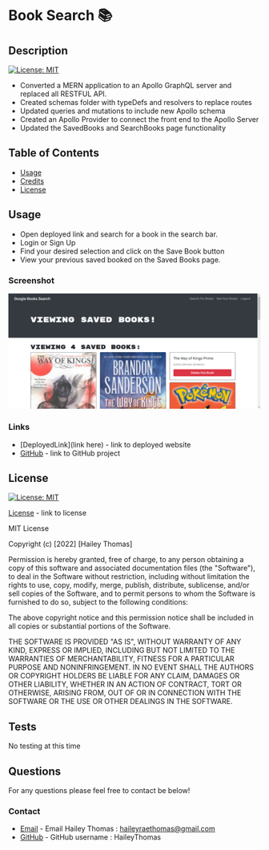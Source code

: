 # Book Search 📚

## Description

[![License: MIT](https://img.shields.io/badge/License-MIT-yellow.svg)](https://opensource.org/licenses/MIT)

- Converted a MERN application to an Apollo GraphQL server and replaced all RESTFUL API.
- Created schemas folder with typeDefs and resolvers to replace routes
- Updated queries and mutations to include new Apollo schema
- Created an Apollo Provider to connect the front end to the Apollo Server
- Updated the SavedBooks and SearchBooks page functionality

## Table of Contents

- [Usage](#usage)
- [Credits](#credits)
- [License](#license)

## Usage

- Open deployed link and search for a book in the search bar.
- Login or Sign Up
- Find your desired selection and click on the Save Book button
- View your previous saved booked on the Saved Books page.

### Screenshot

![Screenshot](/assets/screenshot.png)

### Links

- [DeployedLink](link here) - link to deployed website
- [GitHub](https://github.com/HaileyThomas/book-search) - link to GitHub project

## License

[![License: MIT](https://img.shields.io/badge/License-MIT-yellow.svg)](https://opensource.org/licenses/MIT)

[License](https://opensource.org/licenses/MIT) - link to license

MIT License

Copyright (c) [2022] [Hailey Thomas]

Permission is hereby granted, free of charge, to any person obtaining a copy
of this software and associated documentation files (the "Software"), to deal
in the Software without restriction, including without limitation the rights
to use, copy, modify, merge, publish, distribute, sublicense, and/or sell
copies of the Software, and to permit persons to whom the Software is
furnished to do so, subject to the following conditions:

The above copyright notice and this permission notice shall be included in all
copies or substantial portions of the Software.

THE SOFTWARE IS PROVIDED "AS IS", WITHOUT WARRANTY OF ANY KIND, EXPRESS OR
IMPLIED, INCLUDING BUT NOT LIMITED TO THE WARRANTIES OF MERCHANTABILITY,
FITNESS FOR A PARTICULAR PURPOSE AND NONINFRINGEMENT. IN NO EVENT SHALL THE
AUTHORS OR COPYRIGHT HOLDERS BE LIABLE FOR ANY CLAIM, DAMAGES OR OTHER
LIABILITY, WHETHER IN AN ACTION OF CONTRACT, TORT OR OTHERWISE, ARISING FROM,
OUT OF OR IN CONNECTION WITH THE SOFTWARE OR THE USE OR OTHER DEALINGS IN THE
SOFTWARE.

## Tests

No testing at this time

## Questions

For any questions please feel free to contact be below!

### Contact

- [Email](mailto:haileyraethomas@gmail.com) - Email Hailey Thomas : haileyraethomas@gmail.com
- [GitHub](https://github.com/HaileyThomas) - GitHub username : HaileyThomas
